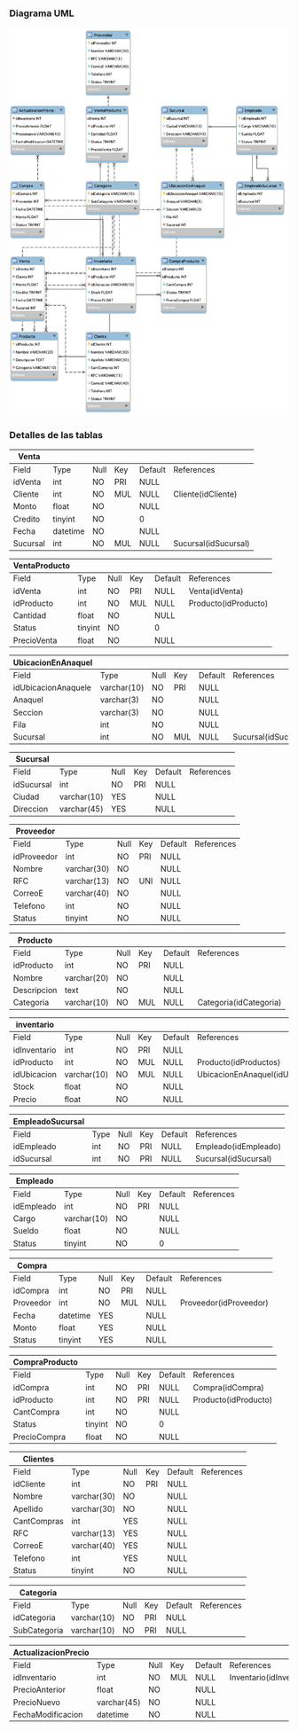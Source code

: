

### Diagrama UML

![UMLBDTapatio.png](https://github.com/JorgeCordova62/BDRefacTapatio/blob/develop/UMLBDTapatio.png?raw=true)



### Detalles de las tablas

| Venta    |          |      |      |         |                      |
| -------- | -------- | ---- | ---- | ------- | -------------------- |
| Field    | Type     | Null | Key  | Default | References           |
| idVenta  | int      | NO   | PRI  | NULL    |                      |
| Cliente  | int      | NO   | MUL  | NULL    | Cliente(idCliente)   |
| Monto    | float    | NO   |      | NULL    |                      |
| Credito  | tinyint  | NO   |      | 0       |                      |
| Fecha    | datetime | NO   |      | NULL    |                      |
| Sucursal | int      | NO   | MUL  | NULL    | Sucursal(idSucursal) |

| VentaProducto |         |      |      |         |                      |
| ------------- | ------- | ---- | ---- | ------- | -------------------- |
| Field         | Type    | Null | Key  | Default | References           |
| idVenta       | int     | NO   | PRI  | NULL    | Venta(idVenta)       |
| idProducto    | int     | NO   | MUL  | NULL    | Producto(idProducto) |
| Cantidad      | float   | NO   |      | NULL    |                      |
| Status        | tinyint | NO   |      | 0       |                      |
| PrecioVenta   | float   | NO   |      | NULL    |                      |

| UbicacionEnAnaquel  |             |      |      |         |                      |
| ------------------- | ----------- | ---- | ---- | ------- | -------------------- |
| Field               | Type        | Null | Key  | Default | References           |
| idUbicacionAnaquele | varchar(10) | NO   | PRI  | NULL    |                      |
| Anaquel             | varchar(3)  | NO   |      | NULL    |                      |
| Seccion             | varchar(3)  | NO   |      | NULL    |                      |
| Fila                | int         | NO   |      | NULL    |                      |
| Sucursal            | int         | NO   | MUL  | NULL    | Sucursal(idSucursal) |

| Sucursal   |             |      |      |         |            |
| ---------- | ----------- | ---- | ---- | ------- | ---------- |
| Field      | Type        | Null | Key  | Default | References |
| idSucursal | int         | NO   | PRI  | NULL    |            |
| Ciudad     | varchar(10) | YES  |      | NULL    |            |
| Direccion  | varchar(45) | YES  |      | NULL    |            |

| Proveedor   |             |      |      |         |            |
| ----------- | ----------- | ---- | ---- | ------- | ---------- |
| Field       | Type        | Null | Key  | Default | References |
| idProveedor | int         | NO   | PRI  | NULL    |            |
| Nombre      | varchar(30) | NO   |      | NULL    |            |
| RFC         | varchar(13) | NO   | UNI  | NULL    |            |
| CorreoE     | varchar(40) | NO   |      | NULL    |            |
| Telefono    | int         | NO   |      | NULL    |            |
| Status      | tinyint     | NO   |      | NULL    |            |

| Producto    |             |      |      |         |                        |
| ----------- | ----------- | ---- | ---- | ------- | ---------------------- |
| Field       | Type        | Null | Key  | Default | References             |
| idProducto  | int         | NO   | PRI  | NULL    |                        |
| Nombre      | varchar(20) | NO   |      | NULL    |                        |
| Descripcion | text        | NO   |      | NULL    |                        |
| Categoria   | varchar(10) | NO   | MUL  | NULL    | Categoria(idCategoria) |

| inventario   |             |      |      |         |                                        |
| ------------ | ----------- | ---- | ---- | ------- | -------------------------------------- |
| Field        | Type        | Null | Key  | Default | References                             |
| idInventario | int         | NO   | PRI  | NULL    |                                        |
| idProducto   | int         | NO   | MUL  | NULL    | Producto(idProductos)                  |
| idUbicacion  | varchar(10) | NO   | MUL  | NULL    | UbicacionEnAnaquel(idUbicacionAnaquel) |
| Stock        | float       | NO   |      | NULL    |                                        |
| Precio       | float       | NO   |      | NULL    |                                        |

| EmpleadoSucursal |      |      |      |         |                      |
| ---------------- | ---- | ---- | ---- | ------- | -------------------- |
| Field            | Type | Null | Key  | Default | References           |
| idEmpleado       | int  | NO   | PRI  | NULL    | Empleado(idEmpleado) |
| idSucursal       | int  | NO   | PRI  | NULL    | Sucursal(idSucursal) |

| Empleado   |             |      |      |         |            |
| ---------- | ----------- | ---- | ---- | ------- | ---------- |
| Field      | Type        | Null | Key  | Default | References |
| idEmpleado | int         | NO   | PRI  | NULL    |            |
| Cargo      | varchar(10) | NO   |      | NULL    |            |
| Sueldo     | float       | NO   |      | NULL    |            |
| Status     | tinyint     | NO   |      | 0       |            |

| Compra    |          |      |      |         |                        |
| --------- | -------- | ---- | ---- | ------- | ---------------------- |
| Field     | Type     | Null | Key  | Default | References             |
| idCompra  | int      | NO   | PRI  | NULL    |                        |
| Proveedor | int      | NO   | MUL  | NULL    | Proveedor(idProveedor) |
| Fecha     | datetime | YES  |      | NULL    |                        |
| Monto     | float    | YES  |      | NULL    |                        |
| Status    | tinyint  | YES  |      | NULL    |                        |

| CompraProducto |         |      |      |         |                      |
| -------------- | ------- | ---- | ---- | ------- | -------------------- |
| Field          | Type    | Null | Key  | Default | References           |
| idCompra       | int     | NO   | PRI  | NULL    | Compra(idCompra)     |
| idProducto     | int     | NO   | PRI  | NULL    | Producto(idProducto) |
| CantCompra     | int     | NO   |      | NULL    |                      |
| Status         | tinyint | NO   |      | 0       |                      |
| PrecioCompra   | float   | NO   |      | NULL    |                      |

| Clientes    |             |      |      |         |            |
| ----------- | ----------- | ---- | ---- | ------- | ---------- |
| Field       | Type        | Null | Key  | Default | References |
| idCliente   | int         | NO   | PRI  | NULL    |            |
| Nombre      | varchar(30) | NO   |      | NULL    |            |
| Apellido    | varchar(30) | NO   |      | NULL    |            |
| CantCompras | int         | YES  |      | NULL    |            |
| RFC         | varchar(13) | YES  |      | NULL    |            |
| CorreoE     | varchar(40) | YES  |      | NULL    |            |
| Telefono    | int         | YES  |      | NULL    |            |
| Status      | tinyint     | NO   |      | NULL    |            |

| Categoria    |             |      |      |         |            |
| ------------ | ----------- | ---- | ---- | ------- | ---------- |
| Field        | Type        | Null | Key  | Default | References |
| idCategoria  | varchar(10) | NO   | PRI  | NULL    |            |
| SubCategoria | varchar(10) | NO   | PRI  | NULL    |            |

| ActualizacionPrecio |             |      |      |         |                         |
| ------------------- | ----------- | ---- | ---- | ------- | ----------------------- |
| Field               | Type        | Null | Key  | Default | References              |
| idInventario        | int         | NO   | MUL  | NULL    | Inventario(idInvenario) |
| PrecioAnterior      | float       | NO   |      | NULL    |                         |
| PrecioNuevo         | varchar(45) | NO   |      | NULL    |                         |
| FechaModificacion   | datetime    | NO   |      | NULL    |                         |


